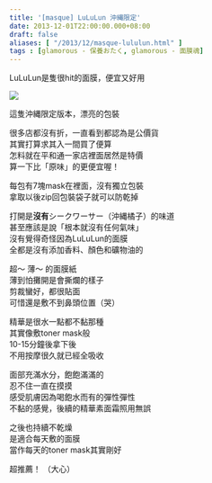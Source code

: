 ```yaml
---
title: '[masque] LuLuLun 沖縄限定'
date: 2013-12-01T22:00:00.000+08:00
draft: false
aliases: [ "/2013/12/masque-lululun.html" ]
tags : [glamorous - 保養おたく, glamorous - 面膜魂]
---
```


LuLuLun是隻很hit的面膜，便宜又好用  

![](/images/lululunokinawa.jpg)

這隻沖縄限定版本，漂亮的包裝  
  
很多店都沒有折，一直看到都認為是公價貨  
其實打算求其入一間買了便算  
怎料就在平和通一家店裡面居然是特價  
算一下比「原味」的更便宜喔！  
  
每包有7塊mask在裡面，沒有獨立包裝  
拿取以後zip回包裝袋子就可以防乾掉  
  
打開是**沒有**シークワーサー（沖縄橘子）的味道  
甚至應該是說「根本就沒有任何氣味」  
沒有覺得奇怪因為LuLuLun的面膜  
全都是沒有添加香料、顏色和礦物油的  
  
超～ 薄～ 的面膜紙  
薄到怕攤開是會撕爛的樣子  
剪裁蠻好，都很貼面  
可惜還是敷不到鼻頭位置（哭）  
  
精華是很水一點都不黏那種  
其實像敷toner mask般  
10-15分鐘後拿下後  
不用按摩很久就已經全吸收  
  
面部充滿水分，飽飽滿滿的  
忍不住一直在摸摸  
感受肌膚因為喝飽水而有的彈性彈性  
不黏的感覺，後續的精華素面霜照用無誤  
  
之後也持續不乾燥  
是適合每天敷的面膜  
當作每天的toner mask其實剛好  
  
  
超推薦！ （大心）
